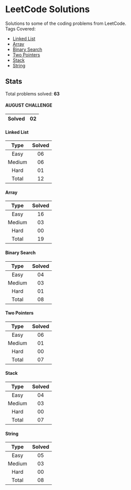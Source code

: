 # LeetCode Solutions
Solutions to some of the coding problems from LeetCode. <br>
Tags Covered:
* <a href="https://leetcode.com/problemset/all/?topicSlugs=linked-list">Linked List</a>
* <a href="https://leetcode.com/problemset/all/?topicSlugs=array">Array</a>
* <a href="https://leetcode.com/problemset/all/?topicSlugs=binary-search">Binary Search</a>
* <a href="https://leetcode.com/problemset/all/?topicSlugs=two-pointers">Two Pointers</a>
* <a href="https://leetcode.com/problemset/all/?topicSlugs=stack">Stack</a>
* <a href="https://leetcode.com/problemset/all/?topicSlugs=string">String</a>

## Stats

Total problems solved: **63**

#### AUGUST CHALLENGE
| Solved | 02      |
|:------:|:-------:|

#### Linked List
| Type   | Solved  |
|:------:|:-------:|
| Easy   | 06      |
| Medium | 06      |
| Hard   | 01      |
| Total  | 12      |

#### Array
| Type   | Solved  |
|:------:|:-------:|
| Easy   | 16      |
| Medium | 03      |
| Hard   | 00      |
| Total  | 19      |

#### Binary Search
| Type   | Solved  |
|:------:|:-------:|
| Easy   | 04      |
| Medium | 03      |
| Hard   | 01      |
| Total  | 08      |

#### Two Pointers
| Type   | Solved  |
|:------:|:-------:|
| Easy   | 06      |
| Medium | 01      |
| Hard   | 00      |
| Total  | 07      |

#### Stack
| Type   | Solved  |
|:------:|:-------:|
| Easy   | 04      |
| Medium | 03      |
| Hard   | 00      |
| Total  | 07      |

#### String
| Type   | Solved  |
|:------:|:-------:|
| Easy   | 05      |
| Medium | 03      |
| Hard   | 00      |
| Total  | 08      |

